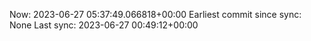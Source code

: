 Now: 2023-06-27 05:37:49.066818+00:00 Earliest commit since sync: None Last sync: 2023-06-27 00:49:12+00:00
